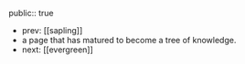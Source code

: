 public:: true
- prev: [[sapling]]
- a page that has matured to become a tree of knowledge.
- next: [[evergreen]]